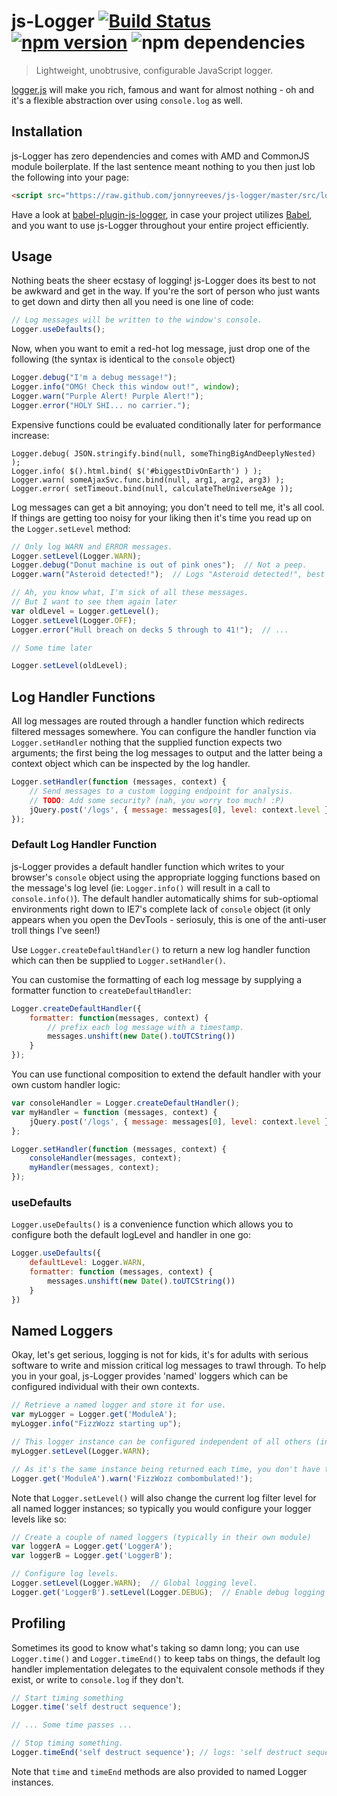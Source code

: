 # js-Logger [![Build Status](https://travis-ci.org/jonnyreeves/js-logger.svg?branch=master)](https://travis-ci.org/jonnyreeves/js-logger) [![npm version](https://badge.fury.io/js/js-logger.svg)](http://badge.fury.io/js/js-logger) ![npm dependencies](https://david-dm.org/jonnyreeves/js-logger.png)

> Lightweight, unobtrusive, configurable JavaScript logger.

[logger.js](https://github.com/jonnyreeves/js-logger/blob/master/src/logger.js) will make you rich, famous and want for almost nothing - oh and it's a flexible abstraction over using `console.log` as well.

## Installation
js-Logger has zero dependencies and comes with AMD and CommonJS module boilerplate.  If the last sentence meant nothing to you then just lob the following into your page:

```html
<script src="https://raw.github.com/jonnyreeves/js-logger/master/src/logger.min.js"></script>
```

Have a look at [babel-plugin-js-logger](https://github.com/core-process/babel-plugin-js-logger), in case your project utilizes [Babel](https://babeljs.io/), and you want to use js-Logger throughout your entire project efficiently.

## Usage
Nothing beats the sheer ecstasy of logging!  js-Logger does its best to not be awkward and get in the way.  If you're the sort of person who just wants to get down and dirty then all you need is one line of code:

```js
// Log messages will be written to the window's console.
Logger.useDefaults();
```

Now, when you want to emit a red-hot log message, just drop one of the following (the syntax is identical to the `console` object)

```js
Logger.debug("I'm a debug message!");
Logger.info("OMG! Check this window out!", window);
Logger.warn("Purple Alert! Purple Alert!");
Logger.error("HOLY SHI... no carrier.");
```

Expensive functions could be evaluated conditionally later for performance increase:

	Logger.debug( JSON.stringify.bind(null, someThingBigAndDeeplyNested) );
	Logger.info( $().html.bind( $('#biggestDivOnEarth') ) );
	Logger.warn( someAjaxSvc.func.bind(null, arg1, arg2, arg3) );
	Logger.error( setTimeout.bind(null, calculateTheUniverseAge ));


Log messages can get a bit annoying; you don't need to tell me, it's all cool.  If things are getting too noisy for your liking then it's time you read up on the `Logger.setLevel` method:

```js
// Only log WARN and ERROR messages.
Logger.setLevel(Logger.WARN);
Logger.debug("Donut machine is out of pink ones");  // Not a peep.
Logger.warn("Asteroid detected!");  // Logs "Asteroid detected!", best do something about that!

// Ah, you know what, I'm sick of all these messages.
// But I want to see them again later
var oldLevel = Logger.getLevel();
Logger.setLevel(Logger.OFF);
Logger.error("Hull breach on decks 5 through to 41!");  // ...

// Some time later

Logger.setLevel(oldLevel);

```

## Log Handler Functions
All log messages are routed through a handler function which redirects filtered messages somewhere.  You can configure the handler function via `Logger.setHandler` nothing that the supplied function expects two arguments; the first being the log messages to output and the latter being a context object which can be inspected by the log handler.

```js
Logger.setHandler(function (messages, context) {
	// Send messages to a custom logging endpoint for analysis.
	// TODO: Add some security? (nah, you worry too much! :P)
	jQuery.post('/logs', { message: messages[0], level: context.level });
});
```

### Default Log Handler Function
js-Logger provides a default handler function which writes to your browser's `console` object using the appropriate logging functions based on the message's log level (ie: `Logger.info()` will result in a call to `console.info()`).  The default handler automatically shims for sub-optiomal environments right down to IE7's complete lack of `console` object (it only appears when you open the DevTools - seriosuly, this is one of the anti-user troll things I've seen!)

Use `Logger.createDefaultHandler()` to return a new log handler function which can then be supplied to `Logger.setHandler()`.

You can customise the formatting of each log message by supplying a formatter function to `createDefaultHandler`:

```js
Logger.createDefaultHandler({
	formatter: function(messages, context) {
		// prefix each log message with a timestamp.
		messages.unshift(new Date().toUTCString())
	}
});
```

You can use functional composition to extend the default handler with your own custom handler logic:

```js
var consoleHandler = Logger.createDefaultHandler();
var myHandler = function (messages, context) {
	jQuery.post('/logs', { message: messages[0], level: context.level });
};

Logger.setHandler(function (messages, context) {
	consoleHandler(messages, context);
	myHandler(messages, context);
});

```

### useDefaults
`Logger.useDefaults()` is a convenience function which allows you to configure both the default logLevel and handler in one go:

```js
Logger.useDefaults({
	defaultLevel: Logger.WARN,
	formatter: function (messages, context) {
		messages.unshift(new Date().toUTCString())
	}
})
```

## Named Loggers
Okay, let's get serious, logging is not for kids, it's for adults with serious software to write and mission critical log messages to trawl through.  To help you in your goal, js-Logger provides 'named' loggers which can be configured individual with their own contexts.

```js
// Retrieve a named logger and store it for use.
var myLogger = Logger.get('ModuleA');
myLogger.info("FizzWozz starting up");

// This logger instance can be configured independent of all others (including the global one).
myLogger.setLevel(Logger.WARN);

// As it's the same instance being returned each time, you don't have to store a reference:
Logger.get('ModuleA').warn('FizzWozz combombulated!');
```

Note that `Logger.setLevel()` will also change the current log filter level for all named logger instances; so typically you would configure your logger levels like so:

```js
// Create a couple of named loggers (typically in their own module)
var loggerA = Logger.get('LoggerA');
var loggerB = Logger.get('LoggerB');

// Configure log levels.
Logger.setLevel(Logger.WARN);  // Global logging level.
Logger.get('LoggerB').setLevel(Logger.DEBUG);  // Enable debug logging for LoggerB
```

## Profiling
Sometimes its good to know what's taking so damn long; you can use `Logger.time()` and `Logger.timeEnd()` to keep tabs on things, the default log handler implementation delegates to the equivalent console methods if they exist, or write to `console.log` if they don't.

```js
// Start timing something
Logger.time('self destruct sequence');

// ... Some time passes ...

// Stop timing something.
Logger.timeEnd('self destruct sequence'); // logs: 'self destruct sequence: 1022ms'.
```

Note that `time` and `timeEnd` methods are also provided to named Logger instances.
